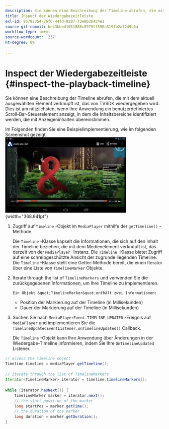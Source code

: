 ```yaml
---
description: Sie können eine Beschreibung der Timeline abrufen, die mit dem aktuell ausgewählten Element verknüpft ist, das von TVSDK wiedergegeben wird. Dies ist am nützlichsten, wenn Ihre Anwendung ein benutzerdefiniertes Scroll-Bar-Steuerelement anzeigt, in dem die Inhaltsbereiche identifiziert werden, die mit Anzeigeninhalten übereinstimmen.
title: Inspect der Wiedergabezeitleiste
exl-id: 95792354-76f6-44fd-9207-73e862b434e1
source-git-commit: be43bbbd1051886c8979ff590a3197b2a7249b6a
workflow-type: tm+mt
source-wordcount: '237'
ht-degree: 0%

---
```


# Inspect der Wiedergabezeitleiste {#inspect-the-playback-timeline}

Sie können eine Beschreibung der Timeline abrufen, die mit dem aktuell ausgewählten Element verknüpft ist, das von TVSDK wiedergegeben wird. Dies ist am nützlichsten, wenn Ihre Anwendung ein benutzerdefiniertes Scroll-Bar-Steuerelement anzeigt, in dem die Inhaltsbereiche identifiziert werden, die mit Anzeigeninhalten übereinstimmen.

Im Folgenden finden Sie eine Beispielimplementierung, wie im folgenden Screenshot gezeigt.  ![](assets/inspect-playback.jpg){width="368.641pt"}

1. Zugriff auf `Timeline` -Objekt im `MediaPlayer` mithilfe der `getTimeline()` -Methode.

   Die `Timeline` -Klasse kapselt die Informationen, die sich auf den Inhalt der Timeline beziehen, die mit dem Medienelement verknüpft ist, das derzeit von der `MediaPlayer` -Instanz. Die `Timeline` -Klasse bietet Zugriff auf eine schreibgeschützte Ansicht der zugrunde liegenden Timeline. Die `Timeline` -Klasse stellt eine Getter-Methode bereit, die einen Iterator über eine Liste von `TimelineMarker` Objekte.

1. Iterate through the list of `TimelineMarkers` und verwenden Sie die zurückgegebenen Informationen, um Ihre Timeline zu implementieren.

       Ein Objekt &quot;TimelineMarker&quot;enthält zwei Informationen:
   
   * Position der Markierung auf der Timeline (in Millisekunden)
   * Dauer der Markierung auf der Timeline (in Millisekunden)

1. Suchen Sie nach `MediaPlayerEvent.TIMELINE_UPDATED` -Ereignis auf `MediaPlayer` und implementieren Sie die `TimelineUpdatedEventListener.onTimelineUpdated()` Callback.

   Die `Timeline` -Objekt kann Ihre Anwendung über Änderungen in der Wiedergabe-Timeline informieren, indem Sie Ihre `OnTimelineUpdated` Listener.

```java
// access the timeline object 
Timeline timeline = mediaPlayer.getTimeline(); 
 
// Iterate through the list of TimelineMarkers 
Iterator<TimelineMarker> iterator = timeline.timelineMarkers(); 
 
while (iterator.hasNext()) { 
    TimelineMarker marker = iterator.next(); 
    // the start position of the marker 
    long startPos = marker.getTime(); 
    // the duration of the marker 
    long duration = marker.getDuration(); 
}
```
